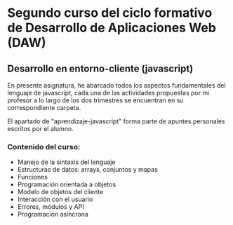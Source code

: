 # Segundo curso del ciclo formativo de Desarrollo de Aplicaciones Web (DAW)
## Desarrollo en entorno-cliente (javascript) 

En presente asignatura, he abarcado todos los aspectos fundamentales del lenguaje de javascript, cada una de las actividades propuestas por mi profesor a lo largo de los dos trimestres se encuentran en su correspondiente carpeta. 

El apartado de "aprendizaje-javascript" forma parte de apuntes personales escritos por el alumno. 

### Contenido del curso: 
- Manejo de la sintaxis del lenguaje
- Estructuras de datos: arrays, conjuntos y mapas
- Funciones
- Programación orientada a objetos
- Modelo de objetos del cliente
- Interacción con el usuario
- Errores, módulos y API
- Programación asíncrona

